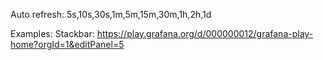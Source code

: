 Auto refresh: 5s,10s,30s,1m,5m,15m,30m,1h,2h,1d

Examples:
Stackbar: https://play.grafana.org/d/000000012/grafana-play-home?orgId=1&editPanel=5